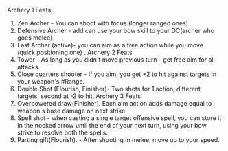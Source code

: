 Archery 1 Feats 
1. Zen Archer - You can shoot with focus.(longer ranged ones) 
2. Defensive Archer - add can use your bow skill to your DC(archer who goes melee) 
3. Fast Archer (active)- you can aim as a free action while you move. (quick positioning one)
. Archery 2 Feats 
4. Tower - As long as you didn't move previous turn - get free aim for all attacks.
5. Close quarters shooter - If you aim, you get +2 to hit against targets in your weapon's #Range.
6. Double Shot (Flourish, Finisher)- Two shots for 1 action, different targets, second at -2 to hit.
Archery 3 Feats 
7. Overpowered draw(Finisher). Each aim action adds damage equal to weapon's base damage on next strike.
8. Spell shot - when casting a single target offensive spell, you can store it in the nocked arrow until the end of your next turn, using your bow strike to resolve both the spells.
9. Parting gift(Flourish). - After shooting in melee, move up to your speed. 